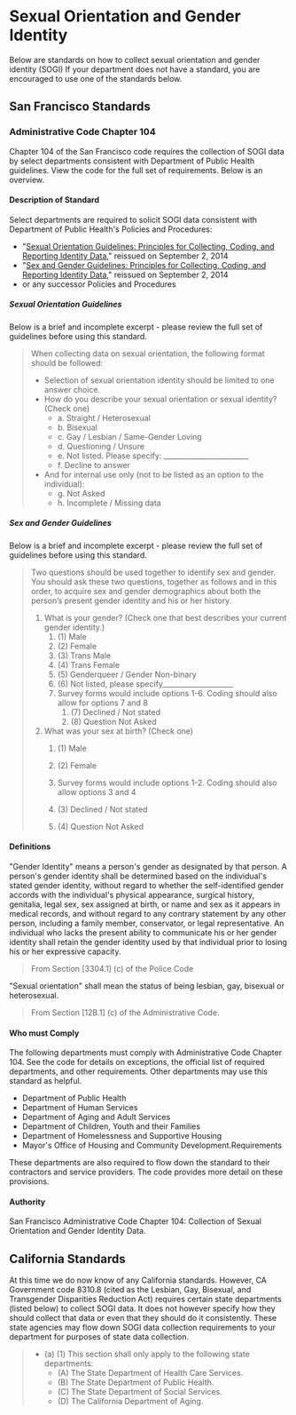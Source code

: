 # Sexual Orientation and Gender Identity

Below are standards on how to collect sexual orientation and gender identity \(SOGI\) If your department does not have a standard, you are encouraged to use one of the standards below.

## San Francisco Standards

### Administrative Code Chapter 104

Chapter 104 of the San Francisco code requires the collection of SOGI data by select departments consistent with Department of Public Health guidelines. View the code for the full set of requirements. Below is an overview.

#### Description of Standard

Select departments are required to solicit SOGI data consistent with Department of Public Health's Policies and Procedures:

* "[Sexual Orientation Guidelines: Principles for Collecting, Coding, and Reporting Identity Data](https://www.sfdph.org/dph/files/PoliciesProcedures/COM9_SexualOrientationGuidelines.pdf)," reissued on September 2, 2014
* "[Sex and Gender Guidelines: Principles for Collecting, Coding, and Reporting Identity Data](https://www.sfdph.org/dph/files/PoliciesProcedures/COM5_SexGenderGuidelines.pdf)," reissued on September 2, 2014
* or any successor Policies and Procedures

##### Sexual Orientation Guidelines

Below is a brief and incomplete excerpt - please review the full set of guidelines before using this standard.

> When collecting data on sexual orientation, the following format should be followed:
>
> * Selection of sexual orientation identity should be limited to one answer choice.
> * How do you describe your sexual orientation or sexual identity? \(Check one\)
>   * a. Straight / Heterosexual
>   * b. Bisexual
>   * c. Gay / Lesbian / Same-Gender Loving
>   * d. Questioning / Unsure
>   * e. Not listed. Please specify: \_\_\_\_\_\_\_\_\_\_\_\_\_\_\_\_\_\_\_\_\_\_\_\_
>   * f. Decline to answer
> * And for internal use only \(not to be listed as an option to the individual\):
>   * g. Not Asked
>   * h. Incomplete / Missing data

##### Sex and Gender Guidelines

Below is a brief and incomplete excerpt - please review the full set of guidelines before using this standard.

> Two questions should be used together to identify sex and gender. You should ask these two questions, together as follows and in this order, to acquire sex and gender demographics about both the person’s present gender identity and his or her history.
>
> 1. What is your gender? \(Check one that best describes your current gender identity.\)
>    1. \(1\) Male
>    2. \(2\) Female
>    3. \(3\) Trans Male
>    4. \(4\) Trans Female
>    5. \(5\) Genderqueer / Gender Non-binary
>    6. \(6\) Not listed, please specify\_\_\_\_\_\_\_\_\_\_\_\_\_\_\_\_\_\_\_\_ 
>    7. Survey forms would include options 1-6. Coding should also allow for options 7 and 8
>       1. \(7\) Declined / Not stated
>       2. \(8\) Question Not Asked
> 2. What was your sex at birth? \(Check one\)  
>    1. \(1\) Male  
>    2. \(2\) Female  
>    3. Survey forms would include options 1-2. Coding should also allow options 3 and 4
>
>    1. \(3\) Declined / Not stated
>
>    2. \(4\) Question Not Asked

#### Definitions

"Gender Identity" means a person's gender as designated by that person. A person's gender identity shall be determined based on the individual's stated gender identity, without regard to whether the self-identified gender accords with the individual's physical appearance, surgical history, genitalia, legal sex, sex assigned at birth, or name and sex as it appears in medical records, and without regard to any contrary statement by any other person, including a family member, conservator, or legal representative. An individual who lacks the present ability to communicate his or her gender identity shall retain the gender identity used by that individual prior to losing his or her expressive capacity.

> From Section \[3304.1\] \(c\) of the Police Code

"Sexual orientation" shall mean the status of being lesbian, gay, bisexual or heterosexual.

> From Section \[12B.1\] \(c\) of the Administrative Code.

#### Who must Comply

The following departments must comply with Administrative Code Chapter 104. See the code for details on exceptions, the official list of required departments, and other requirements. Other departments may use this standard as helpful.

* Department of Public Health
* Department of Human Services
* Department of Aging and Adult Services
* Department of Children, Youth and their Families
* Department of Homelessness and Supportive Housing
* Mayor's Office of Housing and Community Development.Requirements

These departments are also required to flow down the standard to their contractors and service providers. The code provides more detail on these provisions.

#### Authority

San Francisco Administrative Code Chapter 104: Collection of Sexual Orientation and Gender Identity Data.

## California Standards

At this time we do now know of any California standards. However, CA Government code 8310.8 \(cited as the Lesbian, Gay, Bisexual, and Transgender Disparities Reduction Act\) requires certain state departments \(listed below\) to collect SOGI data. It does not however specify how they should collect that data or even that they should do it consistently. These state agencies may flow down SOGI data collection requirements to your department for purposes of state data collection.

> * \(a\) \(1\) This section shall only apply to the following state departments:
>   * \(A\) The State Department of Health Care Services.
>   * \(B\) The State Department of Public Health.
>   * \(C\) The State Department of Social Services.
>   * \(D\) The California Department of Aging.



